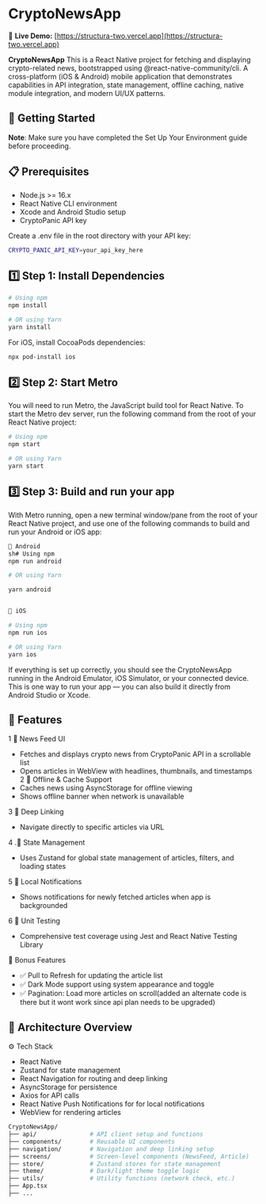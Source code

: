 # CryptoNewsApp

🔗 **Live Demo:** [https://structura-two.vercel.app](https://structura-two.vercel.app)

**CryptoNewsApp** This is a React Native project for fetching and displaying crypto-related news, bootstrapped using @react-native-community/cli.
A cross-platform (iOS & Android) mobile application that demonstrates capabilities in API integration, state management, offline caching, native module integration, and modern UI/UX patterns.

## 🚀 Getting Started

 **Note**: Make sure you have completed the Set Up Your Environment guide before proceeding.


## 📋 Prerequisites
- Node.js >= 16.x
- React Native CLI environment
- Xcode and Android Studio setup
- CryptoPanic API key

Create a .env file in the root directory with your API key:

```bash 
CRYPTO_PANIC_API_KEY=your_api_key_here
```

## 1️⃣ Step 1: Install Dependencies
```bash
# Using npm
npm install

# OR using Yarn
yarn install
```
For iOS, install CocoaPods dependencies:

```bash
npx pod-install ios
```

## 2️⃣ Step 2: Start Metro
You will need to run Metro, the JavaScript build tool for React Native.
To start the Metro dev server, run the following command from the root of your React Native project:
```bash
# Using npm
npm start

# OR using Yarn
yarn start
```

## 3️⃣ Step 3: Build and run your app

With Metro running, open a new terminal window/pane from the root of your React Native project, and use one of the following commands to build and run your Android or iOS app:

```bash
🤖 Android
sh# Using npm
npm run android

# OR using Yarn

yarn android


🍎 iOS

# Using npm
npm run ios

# OR using Yarn
yarn ios
```

If everything is set up correctly, you should see the CryptoNewsApp running in the Android Emulator, iOS Simulator, or your connected device.
This is one way to run your app — you can also build it directly from Android Studio or Xcode.

## 🚀 Features
1  📰 News Feed UI

- Fetches and displays crypto news from CryptoPanic API in a scrollable list
- Opens articles in WebView with headlines, thumbnails, and timestamps
2 📱 Offline & Cache Support
- Caches news using AsyncStorage for offline viewing
- Shows offline banner when network is unavailable

3 🔗 Deep Linking
- Navigate directly to specific articles via URL

4 .🧠 State Management
- Uses Zustand for global state management of articles, filters, and loading states

5 🔔 Local Notifications
- Shows notifications for newly fetched articles when app is backgrounded

6 🧪 Unit Testing
- Comprehensive test coverage using Jest and React Native Testing Library

🎁 Bonus Features
- ✅ Pull to Refresh for updating the article list
- ✅ Dark Mode support using system appearance and toggle
- ✅ Pagination: Load more articles on scroll(added an alternate code is there but it wont work since api plan needs to be upgraded)

## 🧱 Architecture Overview
⚙️ Tech Stack

- React Native
- Zustand for state management
- React Navigation for routing and deep linking
- AsyncStorage for persistence
- Axios for API calls
- React Native Push Notifications for for local notifications
- WebView for rendering articles

```bash
CryptoNewsApp/
├── api/               # API client setup and functions
├── components/        # Reusable UI components
├── navigation/        # Navigation and deep linking setup
├── screens/           # Screen-level components (NewsFeed, Article)
├── store/             # Zustand stores for state management
├── theme/             # Dark/light theme toggle logic
├── utils/             # Utility functions (network check, etc.)
├── App.tsx
├── ...
```

